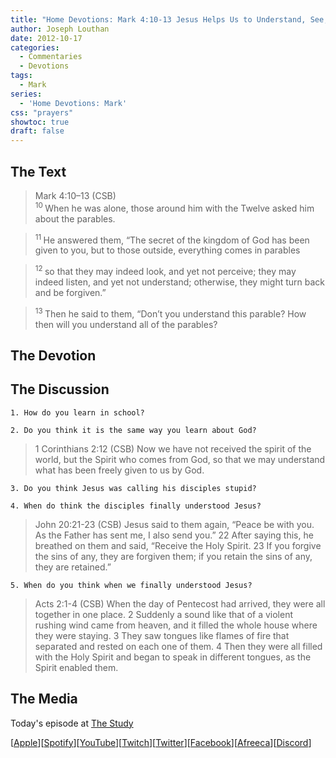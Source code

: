 ```yaml
---
title: "Home Devotions: Mark 4:10-13 Jesus Helps Us to Understand, See, Hear, Feel, and Know God"
author: Joseph Louthan
date: 2012-10-17
categories:
  - Commentaries
  - Devotions
tags:
  - Mark
series:
  - 'Home Devotions: Mark'
css: "prayers"
showtoc: true
draft: false
---
```


## The Text

>Mark 4:10–13 (CSB)  
><sup> 10 </sup> When he was alone, those around him with the Twelve asked him about the parables. 

><sup> 11 </sup> He answered them, “The secret of the kingdom of God has been given to you, but to those outside, everything comes in parables 

><sup> 12 </sup> so that they may indeed look, and yet not perceive; they may indeed listen, and yet not understand; otherwise, they might turn back and be forgiven.” 

><sup> 13 </sup> Then he said to them, “Don’t you understand this parable? How then will you understand all of the parables?

## The Devotion



## The Discussion

```text
1. How do you learn in school?

2. Do you think it is the same way you learn about God?
```

>1 Corinthians 2:12 (CSB) Now we have not received the spirit of the world, but the Spirit who comes from God, so that we may understand what has been freely given to us by God.

```text
3. Do you think Jesus was calling his disciples stupid?

4. When do think the disciples finally understood Jesus?
```

>John 20:21-23 (CSB) Jesus said to them again, “Peace be with you. As the Father has sent me, I also send you.” 22 After saying this, he breathed on them and said, “Receive the Holy Spirit. 23 If you forgive the sins of any, they are forgiven them; if you retain the sins of any, they are retained.”

```text
5. When do you think when we finally understood Jesus?
```

>Acts 2:1-4 (CSB) When the day of Pentecost had arrived, they were all together in one place. 2 Suddenly a sound like that of a violent rushing wind came from heaven, and it filled the whole house where they were staying. 3 They saw tongues like flames of fire that separated and rested on each one of them. 4 Then they were all filled with the Holy Spirit and began to speak in different tongues, as the Spirit enabled them.

<div style="page-break-after: always;"></div>

## The Media

Today's episode at [The Study](http://study.theologic.us/podcast/home-devotions-mark-410-13-jesus-helps-us-to-understand-see-hear-feel-and-know-god)

\[[Apple](https://podcasts.apple.com/us/podcast/the-study/id1557102127)\]\[[Spotify](https://open.spotify.com/show/0Xs5qsNvWePyRqcmtOTPkR)\]\[[YouTube](http://youtube.theologic.us)\]\[[Twitch](http://twitch.theologic.us)\]\[[Twitter](https://twitter.com/theologic_us)\]\[[Facebook](https://www.facebook.com/groups/462231051477464)\]\[[Afreeca](https://bj.afreecatv.com/theologicus)\]\[[Discord](http://discord.theologic.us)\]